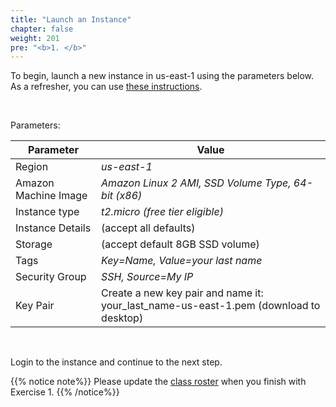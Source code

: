 ```yaml
---
title: "Launch an Instance"
chapter: false
weight: 201
pre: "<b>1. </b>"
---
```


To begin, launch a new instance in us-east-1 using the parameters below. As a refresher, you can use [these instructions](https://docs.aws.amazon.com/AWSEC2/latest/UserGuide/EC2_GetStarted.html).
<p>&nbsp;<p>
Parameters:

Parameter | Value
--- | ---
Region | _us-east-1_
Amazon Machine Image | _Amazon Linux 2 AMI, SSD Volume Type, 64-bit (x86)_
Instance type | _t2.micro (free tier eligible)_
Instance Details | (accept all defaults)
Storage | (accept default 8GB SSD volume)
Tags | _Key=Name, Value=your last name_
Security Group | _SSH, Source=My IP_
Key Pair | Create a new key pair and name it: your_last_name-us-east-1.pem (download to desktop)
<p>&nbsp;<p>
Login to the instance and continue to the next step.

{{% notice note%}}
Please update the [class roster](https://docs.google.com/spreadsheets/d/1xxHMJ_m2R-VvTCkJWQvTv6I2geRETGq9m9ezoIEyBxw/edit?usp=sharing) when you finish with Exercise 1.
{{% /notice%}}
